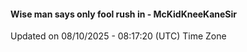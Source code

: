 #### Wise man says only fool rush in - McKidKneeKaneSir
Updated on 08/10/2025 - 08:17:20 (UTC) Time Zone
